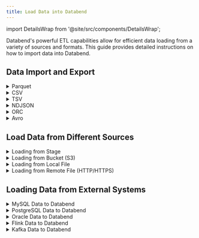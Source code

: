 ```yaml
---
title: Load Data into Databend
---
```


import DetailsWrap from '@site/src/components/DetailsWrap';

Databend's powerful ETL capabilities allow for efficient data loading from a variety of sources and formats.
This guide provides detailed instructions on how to import data into Databend.

## Data Import and Export

<DetailsWrap>

<details>
<summary> Parquet </summary>

- [Load Parquet into table](./03-load-semistructured/00-load-parquet.md)
- [Export table to Parquet](../50-unload-data/00-unload-parquet.md)
- [Query Parquet directly](./04-transform/00-querying-parquet.md)
 
</details>

<details>
<summary> CSV </summary>

- [Load CSV into table](./03-load-semistructured/01-load-csv.md)
- [Export table to CSV](../50-unload-data/01-unload-csv.md)
- [Query CSV directly](./04-transform/01-querying-csv.md)

</details>


<details>
<summary> TSV </summary>

- [Load TSV into table](./03-load-semistructured/02-load-tsv.md)
- [Export table to TSV](../50-unload-data/02-unload-tsv.md)
- [Query TSV directly](./04-transform/02-querying-tsv.md)

</details>

<details>
<summary> NDJSON </summary>

- [Load NDJSON into table](./03-load-semistructured/03-load-ndjson.md)
- [Export table to NDJSON](../50-unload-data/03-unload-ndjson.md)
- [Query NDJSON directly](./04-transform/03-querying-ndjson.md)

</details>

<details>
<summary> ORC </summary>

- [Load ORC into table](./03-load-semistructured/04-load-orc.md)
- [Query ORC directly](./04-transform/03-querying-orc.md)

</details>

<details>
<summary> Avro </summary>

- [Load Avro into table](./03-load-semistructured/05-load-avro.md)
- [Query Avro directly](./04-transform/04-querying-avro.md)

</details>


</DetailsWrap>

## Load Data from Different Sources

<DetailsWrap>

<details>
<summary> Loading from Stage </summary>

- [Loading from Stage](./01-load/00-stage.md)

</details>

<details>
<summary> Loading from Bucket (S3) </summary>

- [Loading from Bucket](./01-load/01-s3.md)

</details>

<details>
<summary> Loading from Local File </summary>

- [Loading from Local File](./01-load/02-local.md)

</details>

<details>
<summary> Loading from Remote File (HTTP/HTTPS) </summary>

- [Loading from Remote File](./01-load/03-http.md)

</details>

</DetailsWrap>

## Loading Data from External Systems

<DetailsWrap>

<details>
<summary> MySQL Data to Databend </summary>

- [Load Full MySQL Tables](./02-load-db/datax.md)
- [Sync MySQL Changes (Full & Incremental)](./02-load-db/debezium.md)

</details>

<details>
<summary> PostgreSQL Data to Databend </summary>

- [Sync PostgreSQL Changes (Full & Incremental)](./02-load-db/flink-cdc.md)

</details>

<details>
<summary> Oracle Data to Databend </summary>

- [Sync Oracle Changes (Full & Incremental)](./02-load-db/flink-cdc.md)

</details>

<details>
<summary> Flink Data to Databend </summary>

- [Sync Flink Data](./02-load-db/flink-cdc.md)

</details>

<details>
<summary> Kafka Data to Databend </summary>

- [Kafka Data Ingestion](./02-load-db/kafka.md)

</details>


</DetailsWrap>
